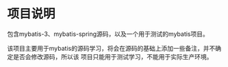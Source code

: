 # 项目说明
包含mybatis-3、mybatis-spring源码，以及一个用于测试的mybatis项目。

该项目主要用于mybatis的源码学习，将会在源码的基础上添加一些备注，并不确定是否会修改源码，所以该
项目只能用于测试学习，不能用于实际生产环境。
